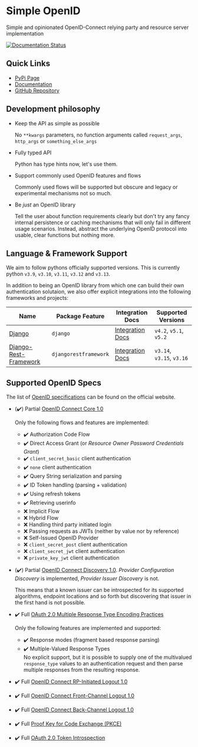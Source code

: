 # Simple OpenID

Simple and opinionated OpenID-Connect relying party and resource server implementation

[![Documentation Status](https://readthedocs.org/projects/simple-openid-connect/badge/?version=latest)](https://simple-openid-connect.readthedocs.io/en/latest/?badge=latest)

## Quick Links

- [PyPi Page](https://pypi.org/project/simple_openid_connect/)
- [Documentation](https://simple-openid-connect.readthedocs.io/en/stable/)
- [GitHub Repository](https://github.com/fsinfuhh/py_simple_openid_connect)


## Development philosophy

- Keep the API as simple as possible

  No `**kwargs` parameters, no function arguments called `request_args`, `http_args` or `something_else_args`

- Fully typed API

  Python has type hints now, let's use them.

- Support commonly used OpenID features and flows

  Commonly used flows will be supported but obscure and legacy or experimental mechanisms not so much.

- Be *just* an OpenID library

  Tell the user about function requirements clearly but don't try any fancy internal persistence or caching mechanisms that will only fail in different usage scenarios.
  Instead, abstract the underlying OpenID protocol into usable, clear functions but nothing more.


## Language & Framework Support

We aim to follow pythons officially supported versions. This is currently python `v3.9`, `v3.10`, `v3.11`, `v3.12` and `v3.13`.

In addition to being an OpenID library from which one can build their own authentication solutaion, we also offer explicit integrations into the following frameworks and projects:

| Name                                                            | Package Feature       | Integration Docs                                                                                   | Supported Versions        |
|-----------------------------------------------------------------|-----------------------|----------------------------------------------------------------------------------------------------|---------------------------|
| [Django](https://www.djangoproject.com/)                        | `django`              | [Integration Docs](https://simple-openid-connect.readthedocs.io/en/stable/django-integration.html) | `v4.2`, `v5.1`, `v5.2`    |
| [Django-Rest-Framework](https://www.django-rest-framework.org/) | `djangorestframework` | [Integration Docs](https://simple-openid-connect.readthedocs.io/en/stable/drf-integration.html)    | `v3.14`, `v3.15`, `v3.16` |



## Supported OpenID Specs

The list of [OpenID specifications](https://openid.net/developers/specs/) can be found on the official website.

- (✔️) Partial [OpenID Connect Core 1.0](https://openid.net/specs/openid-connect-core-1_0.html)

  Only the following flows and features are implemented:
  - ✔️ Authorization Code Flow
  - ✔️ Direct Access Grant (or *Resource Owner Password Credentials Grant*)
  - ✔️ `client_secret_basic` client authentication
  - ✔️ `none` client authentication
  - ✔️ Query String serialization and parsing
  - ✔️ ID Token handling (parsing + validation)
  - ✔️ Using refresh tokens
  - ✔️ Retrieving userinfo
  - ❌ Implicit Flow
  - ❌ Hybrid Flow
  - ❌ Handling third party initiated login
  - ❌ Passing requests as JWTs (neither by value nor by reference)
  - ❌ Self-Issued OpenID Provider
  - ❌ `client_secret_post` client authentication
  - ❌ `client_secret_jwt` client authentication
  - ❌ `private_key_jwt` client authentication

- (✔️) Partial [OpenID Connect Discovery 1.0](https://openid.net/specs/openid-connect-discovery-1_0.html).
  *Provider Configuration Discovery* is implemented, *Provider Issuer Discovery* is not.

  This means that a known issuer can be introspected for its supported algorithms, endpoint locations and so forth but discovering that issuer in the first hand is not possible.

- ✔️ Full [OAuth 2.0 Multiple Response Type Encoding Practices](https://openid.net/specs/oauth-v2-multiple-response-types-1_0.html)

  Only the following features are implemented and supported:
  - ✔️  Response modes (fragment based response parsing)
  - ✔️  Multiple-Valued Response Types <br>
    No explicit support, but it is possible to supply one of the multivalued `response_type` values to an authentication request and then parse multiple responses from the resulting response.

- ✔️ Full [OpenID Connect RP-Initiated Logout 1.0](https://openid.net/specs/openid-connect-rpinitiated-1_0.html)

- ✔️ Full [OpenID Connect Front-Channel Logout 1.0](https://openid.net/specs/openid-connect-frontchannel-1_0.html)

- ✔️ Full [OpenID Connect Back-Channel Logout 1.0](https://openid.net/specs/openid-connect-backchannel-1_0.html)

- ✔️ Full [Proof Key for Code Exchange (PKCE)](https://www.rfc-editor.org/rfc/rfc7636)

- ✔️ Full [OAuth 2.0 Token Introspection](https://www.rfc-editor.org/rfc/rfc7662)
